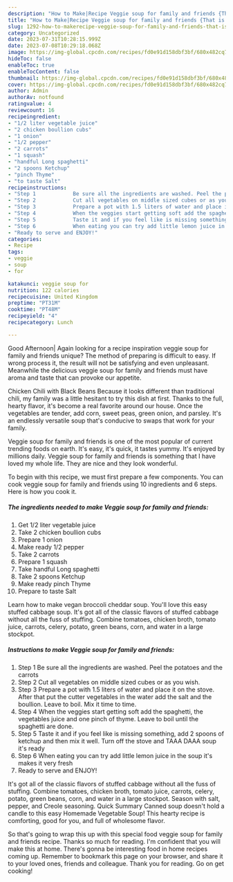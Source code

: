 ```yaml
---
description: "How to Make|Recipe Veggie soup for family and friends {That is Special"
title: "How to Make|Recipe Veggie soup for family and friends {That is Special"
slug: 1292-how-to-makerecipe-veggie-soup-for-family-and-friends-that-is-special
category: Uncategorized
date: 2023-07-31T10:28:15.999Z
date: 2023-07-08T10:29:18.068Z
image: https://img-global.cpcdn.com/recipes/fd0e91d158dbf3bf/680x482cq70/veggie-soup-for-family-and-friends-recipe-main-photo.jpg
hideToc: false
enableToc: true
enableTocContent: false
thumbnail: https://img-global.cpcdn.com/recipes/fd0e91d158dbf3bf/680x482cq70/veggie-soup-for-family-and-friends-recipe-main-photo.jpg
cover: https://img-global.cpcdn.com/recipes/fd0e91d158dbf3bf/680x482cq70/veggie-soup-for-family-and-friends-recipe-main-photo.jpg
author: Admin
authorAv: notfound
ratingvalue: 4
reviewcount: 16
recipeingredient:
- "1/2 liter vegetable juice"
- "2 chicken boullion cubs"
- "1 onion"
- "1/2 pepper"
- "2 carrots"
- "1 squash"
- "handful Long spaghetti"
- "2 spoons Ketchup"
- "pinch Thyme"
- "to taste Salt"
recipeinstructions:
- "Step 1            Be sure all the ingredients are washed. Peel the potatoes and the carrots"
- "Step 2            Cut all vegetables on middle sized cubes or as you wish."
- "Step 3            Prepare a pot with 1.5 liters of water and place it on the stove. After that put the cutter vegetables in the water add the salt and the boullion. Leave to boil. Mix it time to time."
- "Step 4            When the veggies start getting soft add the spaghetti, the vegetables juice and one pinch of thyme. Leave to boil until the spaghetti are done."
- "Step 5            Taste it and if you feel like is missing something, add 2 spoons of ketchup and then mix it well. Turn off the stove and TAAA DAAA soup it&#39;s ready"
- "Step 6            When eating you can try add little lemon juice in the soup it&#39;s makes it very fresh"
- "Ready to serve and ENJOY!"
categories:
- Recipe
tags:
- veggie
- soup
- for

katakunci: veggie soup for 
nutrition: 122 calories
recipecuisine: United Kingdom
preptime: "PT31M"
cooktime: "PT48M"
recipeyield: "4"
recipecategory: Lunch

---
```



Good Afternoon| Again looking for a recipe inspiration veggie soup for family and friends unique? The method of preparing is difficult to easy. If wrong process it, the result will not be satisfying and even unpleasant. Meanwhile the delicious veggie soup for family and friends must have aroma and taste that can provoke our appetite.





Chicken Chili with Black Beans Because it looks different than traditional chili, my family was a little hesitant to try this dish at first. Thanks to the full, hearty flavor, it&#39;s become a real favorite around our house. Once the vegetables are tender, add corn, sweet peas, green onion, and parsley. It&#39;s an endlessly versatile soup that&#39;s conducive to swaps that work for your family.

Veggie soup for family and friends is one of the most popular of current trending foods on earth. It's easy, it's quick, it tastes yummy. It's enjoyed by millions daily. Veggie soup for family and friends is something that I have loved my whole life. They are nice and they look wonderful.


To begin with this recipe, we must first prepare a few components. You can cook veggie soup for family and friends using 10 ingredients and 6 steps. Here is how you cook it.

<!--inarticleads1-->

##### The ingredients needed to make Veggie soup for family and friends:

1. Get 1/2 liter vegetable juice
1. Take 2 chicken boullion cubs
1. Prepare 1 onion
1. Make ready 1/2 pepper
1. Take 2 carrots
1. Prepare 1 squash
1. Take handful Long spaghetti
1. Take 2 spoons Ketchup
1. Make ready pinch Thyme
1. Prepare to taste Salt


Learn how to make vegan broccoli cheddar soup. You&#39;ll love this easy stuffed cabbage soup. It&#39;s got all of the classic flavors of stuffed cabbage without all the fuss of stuffing. Combine tomatoes, chicken broth, tomato juice, carrots, celery, potato, green beans, corn, and water in a large stockpot. 

<!--inarticleads2-->

##### Instructions to make Veggie soup for family and friends:

1. Step 1            Be sure all the ingredients are washed. Peel the potatoes and the carrots
1. Step 2            Cut all vegetables on middle sized cubes or as you wish.
1. Step 3            Prepare a pot with 1.5 liters of water and place it on the stove. After that put the cutter vegetables in the water add the salt and the boullion. Leave to boil. Mix it time to time.
1. Step 4            When the veggies start getting soft add the spaghetti, the vegetables juice and one pinch of thyme. Leave to boil until the spaghetti are done.
1. Step 5            Taste it and if you feel like is missing something, add 2 spoons of ketchup and then mix it well. Turn off the stove and TAAA DAAA soup it&#39;s ready
1. Step 6            When eating you can try add little lemon juice in the soup it&#39;s makes it very fresh
1. Ready to serve and ENJOY!

It&#39;s got all of the classic flavors of stuffed cabbage without all the fuss of stuffing. Combine tomatoes, chicken broth, tomato juice, carrots, celery, potato, green beans, corn, and water in a large stockpot. Season with salt, pepper, and Creole seasoning. Quick Summary Canned soup doesn&#39;t hold a candle to this easy Homemade Vegetable Soup! This hearty recipe is comforting, good for you, and full of wholesome flavor. 

So that's going to wrap this up with this special food veggie soup for family and friends recipe. Thanks so much for reading. I'm confident that you will make this at home. There's gonna be interesting food in home recipes coming up. Remember to bookmark this page on your browser, and share it to your loved ones, friends and colleague. Thank you for reading. Go on get cooking!
